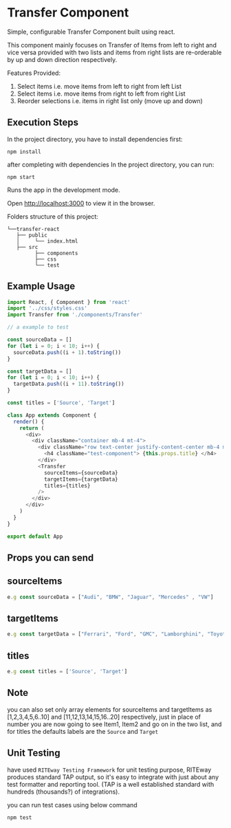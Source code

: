 # Transfer Component

Simple, configurable Transfer Component built using react.

This component mainly focuses on Transfer of Items from left to right and vice versa provided with two lists and items from right lists are re-orderable by up and down direction respectively.

Features Provided:

1. Select items i.e. move items from left to right from left List
2. Select items i.e. move items from right to left from right List
3. Reorder selections i.e. items in right list only (move up and down)

## Execution Steps

In the project directory, you have to install dependencies first:

```shell
npm install
```

after completing with dependencies In the project directory, you can run:

```shell
npm start
```

Runs the app in the development mode.

Open [http://localhost:3000](http://localhost:3000) to view it in the browser.

Folders structure of this project:

```shell
└──transfer-react
   ├── public
   │     └── index.html
   ├── src
         ├── components
         ├── css
         └── test
```

## Example Usage

```js
import React, { Component } from 'react'
import '../css/styles.css'
import Transfer from './components/Transfer'

// a example to test

const sourceData = []
for (let i = 0; i < 10; i++) {
  sourceData.push((i + 1).toString())
}

const targetData = []
for (let i = 0; i < 10; i++) {
  targetData.push((i + 11).toString())
}

const titles = ['Source', 'Target']

class App extends Component {
  render() {
    return (
      <div>
        <div className="container mb-4 mt-4">
          <div className="row text-center justify-content-center mb-4 mt-4">
            <h4 className="test-component"> {this.props.title} </h4>
          </div>
          <Transfer
            sourceItems={sourceData}
            targetItems={targetData}
            titles={titles}
          />
        </div>
      </div>
    )
  }
}

export default App
```

## Props you can send

## sourceItems

```js
e.g const sourceData = ["Audi", "BMW", "Jaguar", "Mercedes" , "VW"]
```

## targetItems

```js
e.g const targetData = ["Ferrari", "Ford", "GMC", "Lamborghini", "Toyota"]
```

## titles

```js
e.g const titles = ['Source', 'Target']
```

## Note

you can also set only array elements for sourceItems and targetItems as [1,2,3,4,5,6..10] and [11,12,13,14,15,16..20] respectively, just in place of number you are now going to see Item1, Item2 and go on in the two list, and for titles the defaults labels are the `Source` and `Target`

## Unit Testing

have used `RITEway Testing Framework` for unit testing purpose, RITEway produces standard TAP output, so it's easy to integrate with just about any test formatter and reporting tool. (TAP is a well established standard with hundreds (thousands?) of integrations).

you can run test cases using below command

```shell
npm test
```
